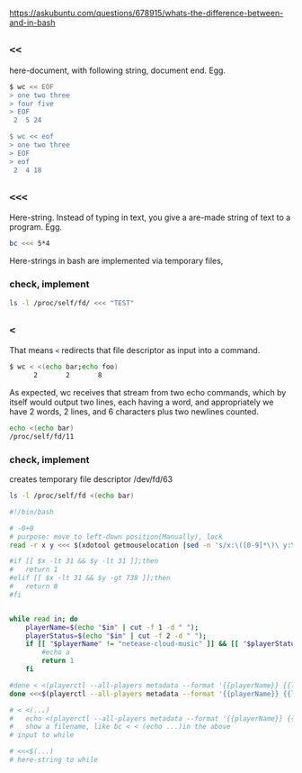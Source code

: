 https://askubuntu.com/questions/678915/whats-the-difference-between-and-in-bash

## `<<`
here-document, with following string, document end.
Egg.
```sh
$ wc << EOF
> one two three
> four five
> EOF
 2  5 24

$ wc << eof
> one two three
> EOF
> eof
 2  4 18
```

## `<<<`
Here-string. Instead of typing in text, you give a are-made string of text to a program.
Egg.
```sh
bc <<< 5*4
```

Here-strings in bash are implemented via temporary files,

### check, implement
```sh
ls -l /proc/self/fd/ <<< "TEST"
```

## `<`
That means `<` redirects that file descriptor as input into a command.

```sh
$ wc < <(echo bar;echo foo)
      2       2       8
```

As expected, wc receives that stream from two echo commands, which by itself would output two lines, each having a word, and appropriately we have 2 words, 2 lines, and 6 characters plus two newlines counted.

```sh
echo <(echo bar)
/proc/self/fd/11
```

### check, implement
creates temporary file descriptor /dev/fd/63 
```sh
ls -l /proc/self/fd <(echo bar)
```




```sh
#!/bin/bash

# -0+0
# purpose: move to left-down position(Manually), lock
read -r x y <<< $(xdotool getmouselocation |sed -n 's/x:\([0-9]*\)\ y:\([0-9]*\).*/\1 \2/p')

#if [[ $x -lt 31 && $y -lt 31 ]];then
#	return 1
#elif [[ $x -lt 31 && $y -gt 738 ]];then
#	return 0
#fi


while read in; do
	playerName=$(echo "$in" | cut -f 1 -d " ");
	playerStatus=$(echo "$in" | cut -f 2 -d " ");
	if [[ "$playerName" != "netease-cloud-music" ]] && [[ "$playerStatus" == "playing" ]]; then
		#echo a
		return 1
	fi

#done < <(playerctl --all-players metadata --format '{{playerName}} {{lc(status)}}')
done <<<$(playerctl --all-players metadata --format '{{playerName}} {{lc(status)}}')

# < <(...)
# 	echo <(playerctl --all-players metadata --format '{{playerName}} {{lc(status)}}')
# 	show a filename, like bc < < (echo ...)in the above
# input to while

# <<<$(...)
# here-string to while
```







